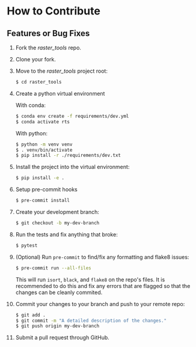 # How to Contribute

## Features or Bug Fixes
1. Fork the _raster_tools_ repo.
2. Clone your fork.
3. Move to the _raster_tools_ project root:

    ```sh
    $ cd raster_tools
    ```

4. Create a python virtual environment

    With conda:

    ```sh
    $ conda env create -f requirements/dev.yml
    $ conda activate rts
    ```

    With python:

    ```sh
    $ python -m venv venv
    $ . venv/bin/activate
    $ pip install -r ./requirements/dev.txt
    ```

5. Install the project into the virtual environment:

    ```sh
    $ pip install -e .
    ```

6. Setup pre-commit hooks

    ```sh
    $ pre-commit install
    ```
7. Create your development branch:

    ```sh
    $ git checkout -b my-dev-branch
    ```

8. Run the tests and fix anything that broke:

    ```sh
    $ pytest
    ```

9. (Optional) Run `pre-commit` to find/fix any formatting and flake8 issues:

    ```sh
    $ pre-commit run --all-files
    ```

    This will run `isort`, `black`, and `flake8` on the repo's files. It is
    recommended to do this and fix any errors that are flagged so that the
    changes can be cleanly commited.

10. Commit your changes to your branch and push to your remote repo:

    ```sh
    $ git add .
    $ git commit -m "A detailed description of the changes."
    $ git push origin my-dev-branch
    ```

11. Submit a pull request through GitHub.
